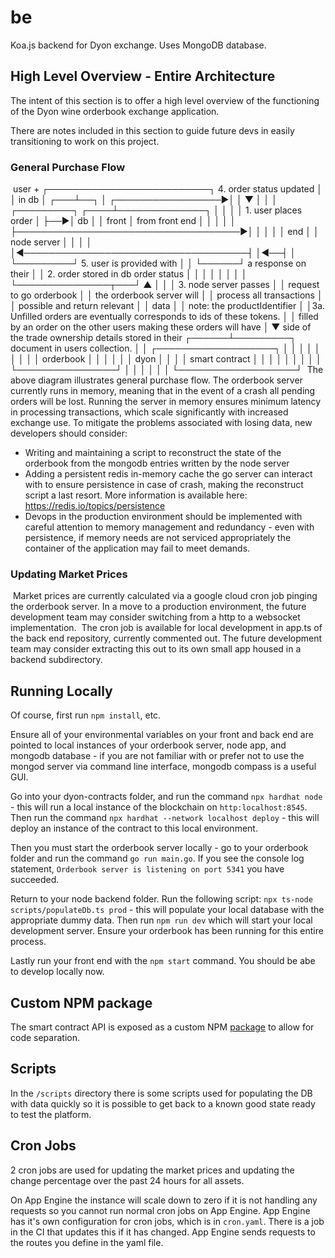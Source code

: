 # be

Koa.js backend for Dyon exchange. Uses MongoDB database.

## High Level Overview - Entire Architecture

The intent of this section is to offer a high level overview of the functioning of the Dyon wine orderbook exchange application.

There are notes included in this section to guide future devs in easily transitioning to work on this project.
​
### General Purchase Flow
​
                                                                                 user +
                                                 ┌──────────────────────────┐ 4. order status updated
                                                 │                          │    in db
                                                 │                      ┌───┴──┐
                                                 │   ┌─────────────────►│      │
                                                 ▼   │                  │      │
┌─────────┐                                     ┌────┴──────────────┐   │      │
│         │         1. user places order        │                   ├──►│  db  │
│  front  │            from front end           │                   │   │      │
│         ├────────────────────────────────────►│                   │   │      │
│   end   │                                     │    node server    │   │      │
│         │◄────────────────────────────────────┤                   │◄──┤      │
└─────────┘         5. user is provided with    │                   │   └──────┘
                       a response on their      │                   │   2. order stored in db
                       order status             │                   │
                                                │                   │
                                                │                   │
                                                │                   │
                                                └───────────────┬───┘
                                                         ▲      │
                                                         │      │ 3. node server passes
                                                         │      │    request to go orderbook
                                                         │      │    the orderbook server will
                                                         │      │    process all transactions
                                                         │      │    possible and return relevant
                                                         │      │    data
                                                         │      │
  note: the productIdentifier                            │      │3a. Unfilled orders are eventually
  corresponds to ids of these tokens.                    │      │    filled by an order on the other
  users making these orders will have                    │      ▼    side of the trade
  ownership details stored in their               ┌──────┴─────────┐
  document in users collection.                   │                │
  ┌───────────────────┐                           │                │
  │                   │                           │                │
  │                   │                           │    orderbook   │
  │                   │                           │                │
  │       dyon        │                           │                │
  │  smart contract   │                           │                │
  │                   │                           │                │
  │                   │                           └────────────────┘
  │                   │
  │                   │
  │                   │
  └───────────────────┘
​
The above diagram illustrates general purchase flow. The orderbook server currently runs in memory, meaning that in the event of 
a crash all pending orders will be lost. Running the server in memory ensures minimum latency in processing transactions, which scale significantly with increased exchange use. To mitigate the problems associated with losing data, new developers should consider:
​
- Writing and maintaining a script to reconstruct the state of the orderbook from the mongodb entries written by the node server
- Adding a persistent redis in-memory cache the go server can interact with to ensure persistence in case of crash, making the reconstruct script a last resort. More information is available here: https://redis.io/topics/persistence
- Devops in the production environment should be implemented with careful attention to memory management and redundancy - even with persistence, if memory needs are not serviced appropriately the container of the application may fail to meet demands.
​
### Updating Market Prices
​
Market prices are currently calculated via a google cloud cron job pinging the orderbook server. In a move to a production environment, the future development team may consider switching from a http to a websocket implementation.
​
The cron job is available for local development in app.ts of the back end repository, currently commented out. The future development team may consider extracting this out to its own small app housed in a backend subdirectory.

## Running Locally

Of course, first run `npm install`, etc. 

Ensure all of your environmental variables on your front and back end are pointed to local instances of your orderbook server, node app, and mongodb database - if you are not familiar with or prefer not to use the mongod server via command line interface, mongodb compass is a useful GUI.

Go into your dyon-contracts folder, and run the command `npx hardhat node` - this will run a local instance of the blockchain on `http:localhost:8545`. Then run the command `npx hardhat --network localhost deploy` - this will deploy an instance of the contract to this local environment.

Then you must start the orderbook server locally - go to your orderbook folder and run the command `go run main.go`. If you see the console log statement, `Orderbook server is listening on port 5341` you have succeeded.

Return to your node backend folder. Run the following script: `npx ts-node scripts/populateDb.ts prod` - this will populate your local database with the appropriate dummy data. Then run `npm run dev` which will start your local development server. Ensure your orderbook has been running for this entire process.

Lastly run your front end with the `npm start` command. You should be abe to develop locally now.

## Custom NPM package

The smart contract API is exposed as a custom NPM [package](https://gitlab.com/winebit/dyon-contracts) to allow for code separation.

## Scripts

In the `/scripts` directory there is some scripts used for populating the DB with data quickly so it is possible to get back to a known good state ready to test the platform.

## Cron Jobs

2 cron jobs are used for updating the market prices and updating the change percentage over the past 24 hours for all assets.

On App Engine the instance will scale down to zero if it is not handling any requests so you cannot run normal cron jobs on App Engine. App Engine has it's own configuration for cron jobs, which is in `cron.yaml`. There is a job in the CI that updates this if it has changed. App Engine sends requests to the routes you define in the yaml file.
